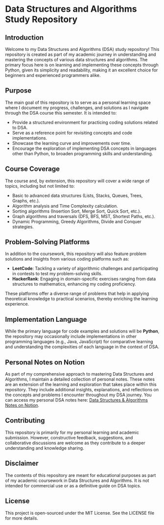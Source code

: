 # Data Structures and Algorithms Study Repository

## Introduction

Welcome to my Data Structures and Algorithms (DSA) study repository! This repository is created as part of my academic journey in understanding and mastering the concepts of various data structures and algorithms. The primary focus here is on learning and implementing these concepts through Python, given its simplicity and readability, making it an excellent choice for beginners and experienced programmers alike.

## Purpose

The main goal of this repository is to serve as a personal learning space where I document my progress, challenges, and solutions as I navigate through the DSA course this semester. It is intended to:

- Provide a structured environment for practicing coding solutions related to DSA.
- Serve as a reference point for revisiting concepts and code implementations.
- Showcase the learning curve and improvements over time.
- Encourage the exploration of implementing DSA concepts in languages other than Python, to broaden programming skills and understanding.

## Course Coverage

The course and, by extension, this repository will cover a wide range of topics, including but not limited to:

- Basic to advanced data structures (Lists, Stacks, Queues, Trees, Graphs, etc.).
- Algorithm analysis and Time Complexity calculation.
- Sorting algorithms (Insertion Sort, Merge Sort, Quick Sort, etc.).
- Graph algorithms and traversals (DFS, BFS, MST, Shortest Paths, etc.).
- Dynamic Programming, Greedy Algorithms, Divide and Conquer strategies.

## Problem-Solving Platforms

In addition to the coursework, this repository will also feature problem solutions and insights from various coding platforms such as:

- **LeetCode**: Tackling a variety of algorithmic challenges and participating in contests to test my problem-solving skills.
- **HackerRank**: Engaging in domain-specific exercises ranging from data structures to mathematics, enhancing my coding proficiency.

These platforms offer a diverse range of problems that help in applying theoretical knowledge to practical scenarios, thereby enriching the learning experience.

## Implementation Language

While the primary language for code examples and solutions will be **Python**, the repository may occasionally include implementations in other programming languages (e.g., Java, JavaScript) for comparative learning and understanding the complexities of each language in the context of DSA.


## Personal Notes on Notion

As part of my comprehensive approach to mastering Data Structures and Algorithms, I maintain a detailed collection of personal notes. These notes are an extension of the learning and exploration that takes place within this repository. They include additional insights, explanations, and reflections on the concepts and problems I encounter throughout my DSA journey.
You can access my personal DSA notes here: 
[Data Structures & Algorithms Notes on Notion](https://shreytrivedi577.notion.site/Data-Structures-Algorithms-057f78e59b674e8380168608dd0e52e0).

## Contributing

This repository is primarily for my personal learning and academic submission. However, constructive feedback, suggestions, and collaborative discussions are welcome as they contribute to a deeper understanding and knowledge sharing.

## Disclaimer

The contents of this repository are meant for educational purposes as part of my academic coursework in Data Structures and Algorithms. It is not intended for commercial use or as a definitive guide on DSA topics.

## License

This project is open-sourced under the MIT License. See the LICENSE file for more details.
